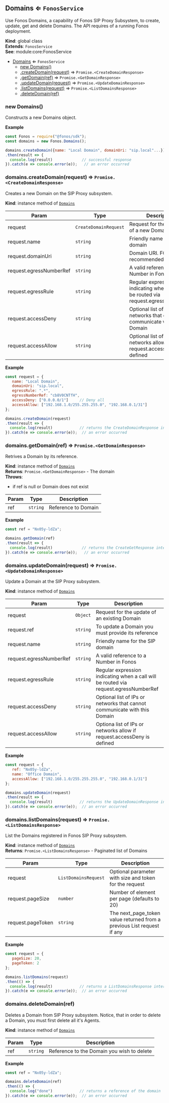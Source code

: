 <a name="Domains"></a>

## Domains ⇐ <code>FonosService</code>
Use Fonos Domains, a capability of Fonos SIP Proxy Subsystem, to create,
update, get and delete Domains. The API requires of a running Fonos deployment.

**Kind**: global class  
**Extends**: <code>FonosService</code>  
**See**: module:core:FonosService  

* [Domains](#Domains) ⇐ <code>FonosService</code>
    * [new Domains()](#new_Domains_new)
    * [.createDomain(request)](#Domains+createDomain) ⇒ <code>Promise.&lt;CreateDomainResponse&gt;</code>
    * [.getDomain(ref)](#Domains+getDomain) ⇒ <code>Promise.&lt;GetDomainResponse&gt;</code>
    * [.updateDomain(request)](#Domains+updateDomain) ⇒ <code>Promise.&lt;UpdateDomainResponse&gt;</code>
    * [.listDomains(request)](#Domains+listDomains) ⇒ <code>Promise.&lt;ListDomainsResponse&gt;</code>
    * [.deleteDomain(ref)](#Domains+deleteDomain)

<a name="new_Domains_new"></a>

### new Domains()
Constructs a new Domains object.

**Example**  
```js
const Fonos = require("@fonos/sdk");
const domains = new Fonos.Domains();

domains.createDomain({name: "Local Domain", domainUri: "sip.local"...})
.then(result => {
  console.log(result)             // successful response
}).catch(e => console.error(e));   // an error occurred
```
<a name="Domains+createDomain"></a>

### domains.createDomain(request) ⇒ <code>Promise.&lt;CreateDomainResponse&gt;</code>
Creates a new Domain on the SIP Proxy subsystem.

**Kind**: instance method of [<code>Domains</code>](#Domains)  

| Param | Type | Description |
| --- | --- | --- |
| request | <code>CreateDomainRequest</code> | Request for the provision of a new Domain |
| request.name | <code>string</code> | Friendly name for the SIP domain |
| request.domainUri | <code>string</code> | Domain URI. FQDN is recommended |
| request.egressNumberRef | <code>string</code> | A valid reference to a Number in Fonos |
| request.egressRule | <code>string</code> | Regular expression indicating when a call will be routed via request.egressNumberRef |
| request.accessDeny | <code>string</code> | Optional list of IPs or networks that cannot communicate with this Domain |
| request.accessAllow | <code>string</code> | Optional list of IPs or networks allow if request.accessDeny is defined |

**Example**  
```js
const request = {
   name: "Local Domain",
   domainUri: "sip.local",
   egressRule: ".*",
   egressNumberRef: "cb8V0CNTfH",
   accessDeny: ["0.0.0.0/1"]     // Deny all
   accessAllow: ["192.168.1.0/255.255.255.0", "192.168.0.1/31"]
};

domains.createDomain(request)
.then(result => {
  console.log(result)            // returns the CreateDomainResponse interface
}).catch(e => console.error(e));  // an error occurred
```
<a name="Domains+getDomain"></a>

### domains.getDomain(ref) ⇒ <code>Promise.&lt;GetDomainResponse&gt;</code>
Retrives a Domain by its reference.

**Kind**: instance method of [<code>Domains</code>](#Domains)  
**Returns**: <code>Promise.&lt;GetDomainResponse&gt;</code> - The domain  
**Throws**:

- if ref is null or Domain does not exist


| Param | Type | Description |
| --- | --- | --- |
| ref | <code>string</code> | Reference to Domain |

**Example**  
```js
const ref = "Nx05y-ldZa";

domains.getDomain(ref)
.then(result => {
  console.log(result)             // returns the CreateGetResponse interface
}).catch(e => console.error(e));   // an error occurred
```
<a name="Domains+updateDomain"></a>

### domains.updateDomain(request) ⇒ <code>Promise.&lt;UpdateDomainResponse&gt;</code>
Update a Domain at the SIP Proxy subsystem.

**Kind**: instance method of [<code>Domains</code>](#Domains)  

| Param | Type | Description |
| --- | --- | --- |
| request | <code>Object</code> | Request for the update of an existing Domain |
| request.ref | <code>string</code> | To update a Domain you must provide its reference |
| request.name | <code>string</code> | Friendly name for the SIP domain |
| request.egressNumberRef | <code>string</code> | A valid reference to a Number in Fonos |
| request.egressRule | <code>string</code> | Regular expression indicating when a call will be routed via request.egressNumberRef |
| request.accessDeny | <code>string</code> | Optional list of IPs or networks that cannot communicate with this Domain |
| request.accessAllow | <code>string</code> | Optiona list of IPs or networks allow if request.accessDeny is defined |

**Example**  
```js
const request = {
   ref: "Nx05y-ldZa",
   name: "Office Domain",
   accessAllow: ["192.168.1.0/255.255.255.0", "192.168.0.1/31"]
};

domains.updateDomain(request)
.then(result => {
  console.log(result)            // returns the UpdateDomainResponse interface
}).catch(e => console.error(e));  // an error occurred
```
<a name="Domains+listDomains"></a>

### domains.listDomains(request) ⇒ <code>Promise.&lt;ListDomainsResponse&gt;</code>
List the Domains registered in Fonos SIP Proxy subsystem.

**Kind**: instance method of [<code>Domains</code>](#Domains)  
**Returns**: <code>Promise.&lt;ListDomainsResponse&gt;</code> - Paginated list of Domains  

| Param | Type | Description |
| --- | --- | --- |
| request | <code>ListDomainsRequest</code> | Optional parameter with size and token for the request |
| request.pageSize | <code>number</code> | Number of element per page (defaults to 20) |
| request.pageToken | <code>string</code> | The next_page_token value returned from a previous List request if any |

**Example**  
```js
const request = {
   pageSize: 20,
   pageToken: 2
};

domains.listDomains(request)
.then(() => {
  console.log(result)            // returns a ListDomainsResponse interface
}).catch(e => console.error(e));  // an error occurred
```
<a name="Domains+deleteDomain"></a>

### domains.deleteDomain(ref)
Deletes a Domain from SIP Proxy subsystem. Notice, that in order to delete
a Domain, you must first delete all it's Agents.

**Kind**: instance method of [<code>Domains</code>](#Domains)  

| Param | Type | Description |
| --- | --- | --- |
| ref | <code>string</code> | Reference to the Domain you wish to delete |

**Example**  
```js
const ref = "Nx05y-ldZa";

domains.deleteDomain(ref)
.then(() => {
  console.log("done")            // returns a reference of the domain
}).catch(e => console.error(e));  // an error occurred
```
